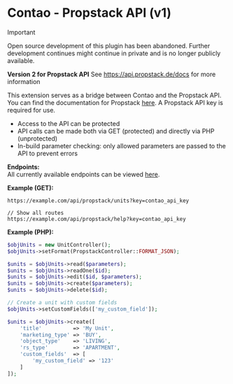 # Contao - Propstack API (v1)

> [!IMPORTANT]
> Open source development of this plugin has been abandoned.
> Further development continues might continue in private and is no longer publicly available.
>
> **Version 2 for Propstack API**
> See https://api.propstack.de/docs for more information

This extension serves as a bridge between Contao and the Propstack API. You can find the documentation for Propstack [here](https://docs.propstack.de/). A Propstack API key is required for use.

- Access to the API can be protected
- API calls can be made both via GET (protected) and directly via PHP (unprotected)
- In-build parameter checking: only allowed parameters are passed to the API to prevent errors

**Endpoints:**\
All currently available endpoints can be viewed [here](https://github.com/oveleon/contao-propstack-api-bundle/tree/main/src/Controller).

**Example (GET):**
```
https://example.com/api/propstack/units?key=contao_api_key

// Show all routes
https://example.com/api/propstack/help?key=contao_api_key
```

**Example (PHP):**
```php
$objUnits = new UnitController();
$objUnits->setFormat(PropstackController::FORMAT_JSON);

$units = $objUnits->read($parameters);
$units = $objUnits->readOne($id);
$units = $objUnits->edit($id, $parameters);
$units = $objUnits->create($parameters);
$units = $objUnits->delete($id);

// Create a unit with custom fields
$objUnits->setCustomFields(['my_custom_field']);

$units = $objUnits->create([
    'title'          => 'My Unit',
    'marketing_type' => 'BUY',
    'object_type'    => 'LIVING',
    'rs_type'        => 'APARTMENT',
    'custom_fields'  => [
        'my_custom_field' => '123'
    ]
]);
```

